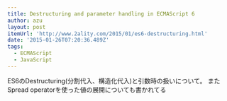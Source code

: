 ```yaml
---
title: Destructuring and parameter handling in ECMAScript 6
author: azu
layout: post
itemUrl: 'http://www.2ality.com/2015/01/es6-destructuring.html'
date: '2015-01-26T07:20:36.489Z'
tags:
  - ECMAScript
  - JavaScript
---
```

ES6のDestructuring(分割代入、構造化代入)と引数時の扱いについて。
またSpread operatorを使った値の展開についても書かれてる
